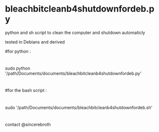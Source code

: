 # bleachbitcleanb4shutdownfordeb.py
python and sh script to clean the computer and shutdown automaticly 

tested in Debians and derived 

#for python : 
#
sudo python '/path/Documents/documents/bleachbitcleanb4shutdownfordeb.py' 
#
#for the bash script :
#
sudo  '/path/Documents/documents/bleachbitcleanb4shutdownfordeb.sh' 
#

contact @sincerebroth 
